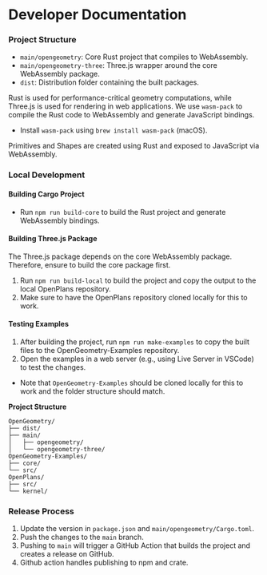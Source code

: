 # Developer Documentation

### Project Structure
- `main/opengeometry`: Core Rust project that compiles to WebAssembly.
- `main/opengeometry-three`: Three.js wrapper around the core WebAssembly package.
- `dist`: Distribution folder containing the built packages.

Rust is used for performance-critical geometry computations, while Three.js is used for rendering in web applications. 
We use `wasm-pack` to compile the Rust code to WebAssembly and generate JavaScript bindings.
- Install `wasm-pack` using `brew install wasm-pack` (macOS).

Primitives and Shapes are created using Rust and exposed to JavaScript via WebAssembly.

### Local Development

#### Building Cargo Project
- Run `npm run build-core` to build the Rust project and generate WebAssembly bindings.

#### Building Three.js Package
The Three.js package depends on the core WebAssembly package. Therefore, ensure to build the core package first.
1. Run `npm run build-local` to build the project and copy the output to the local OpenPlans repository.
2. Make sure to have the OpenPlans repository cloned locally for this to work.

#### Testing Examples
1. After building the project, run `npm run make-examples` to copy the built files to the OpenGeometry-Examples repository.
2. Open the examples in a web server (e.g., using Live Server in VSCode) to test the changes.
- Note that `OpenGeometry-Examples` should be cloned locally for this to work and the folder structure should match.

**Project Structure**

```
OpenGeometry/
├── dist/
├── main/
│   ├── opengeometry/
│   └── opengeometry-three/
OpenGeometry-Examples/
├── core/
└── src/
OpenPlans/
├── src/
└── kernel/
```

### Release Process
1. Update the version in `package.json` and `main/opengeometry/Cargo.toml`.
2. Push the changes to the `main` branch.
3. Pushing to `main` will trigger a GitHub Action that builds the project and creates a release on GitHub.
4. Github action handles publishing to npm and crate.
